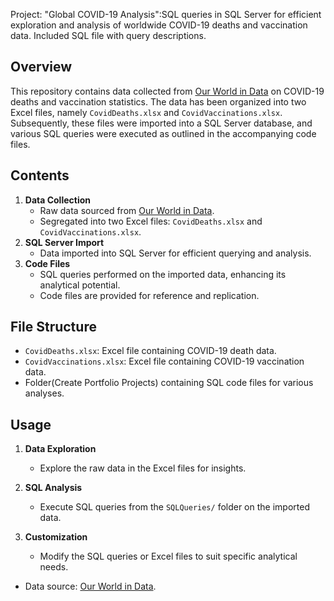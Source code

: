 Project: "Global COVID-19 Analysis":SQL queries in SQL Server for efficient exploration and analysis of worldwide COVID-19 deaths and vaccination data. Included SQL file with query descriptions.



## Overview
This repository contains data collected from [Our World in Data](https://ourworldindata.org/covid-deaths) on COVID-19 deaths and vaccination statistics. The data has been organized into two Excel files, namely `CovidDeaths.xlsx` and `CovidVaccinations.xlsx`. Subsequently, these files were imported into a SQL Server database, and various SQL queries were executed as outlined in the accompanying code files.

## Contents
1. **Data Collection**
   - Raw data sourced from [Our World in Data](https://ourworldindata.org/covid-deaths).
   - Segregated into two Excel files: `CovidDeaths.xlsx` and `CovidVaccinations.xlsx`.
2. **SQL Server Import**
   - Data imported into SQL Server for efficient querying and analysis.
3. **Code Files**
   - SQL queries performed on the imported data, enhancing its analytical potential.
   - Code files are provided for reference and replication.
## File Structure
- `CovidDeaths.xlsx`: Excel file containing COVID-19 death data.
- `CovidVaccinations.xlsx`: Excel file containing COVID-19 vaccination data.
-  Folder(Create Portfolio Projects) containing SQL code files for various analyses.

## Usage

1. **Data Exploration**
   - Explore the raw data in the Excel files for insights.

2. **SQL Analysis**
   - Execute SQL queries from the `SQLQueries/` folder on the imported data.

3. **Customization**
   - Modify the SQL queries or Excel files to suit specific analytical needs.



- Data source: [Our World in Data](https://ourworldindata.org/covid-deaths).


